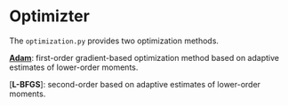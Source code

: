 # Optimizter

The `optimization.py` provides two optimization methods. 

[**Adam**](https://arxiv.org/pdf/1412.6980): first-order gradient-based optimization method 
based on adaptive estimates of lower-order moments.

[**L-BFGS**]: second-order based on adaptive estimates of lower-order moments.
